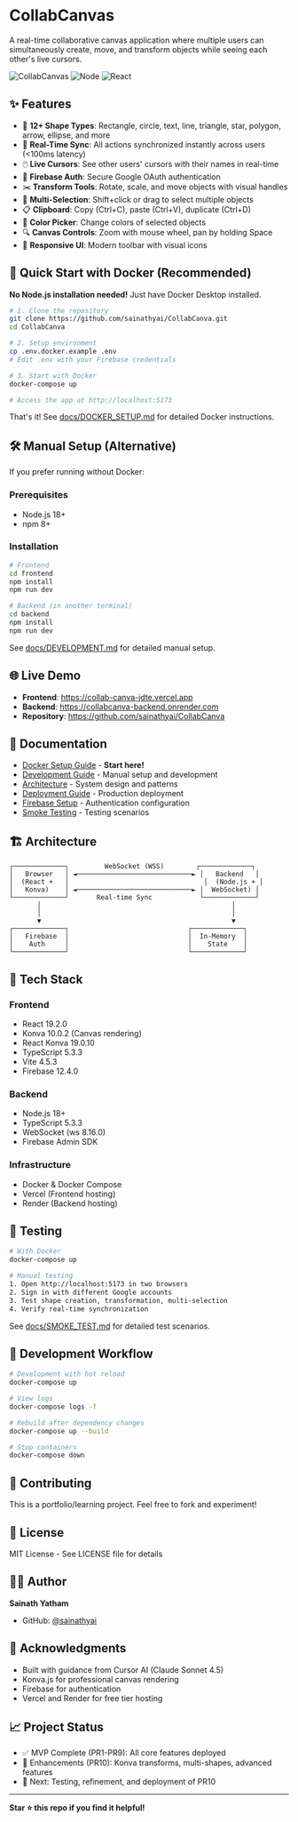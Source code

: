 # CollabCanvas

A real-time collaborative canvas application where multiple users can simultaneously create, move, and transform objects while seeing each other's live cursors.

![CollabCanvas](https://img.shields.io/badge/status-active-success.svg)
![Node](https://img.shields.io/badge/node-18.x-green.svg)
![React](https://img.shields.io/badge/react-19.2.0-blue.svg)

## ✨ Features

- 🎨 **12+ Shape Types**: Rectangle, circle, text, line, triangle, star, polygon, arrow, ellipse, and more
- 🔄 **Real-Time Sync**: All actions synchronized instantly across users (<100ms latency)
- 🖱️ **Live Cursors**: See other users' cursors with their names in real-time
- 🔐 **Firebase Auth**: Secure Google OAuth authentication
- ✂️ **Transform Tools**: Rotate, scale, and move objects with visual handles
- 🎯 **Multi-Selection**: Shift+click or drag to select multiple objects
- 📋 **Clipboard**: Copy (Ctrl+C), paste (Ctrl+V), duplicate (Ctrl+D)
- 🎨 **Color Picker**: Change colors of selected objects
- 🔍 **Canvas Controls**: Zoom with mouse wheel, pan by holding Space
- 📱 **Responsive UI**: Modern toolbar with visual icons

## 🚀 Quick Start with Docker (Recommended)

**No Node.js installation needed!** Just have Docker Desktop installed.

```bash
# 1. Clone the repository
git clone https://github.com/sainathyai/CollabCanva.git
cd CollabCanva

# 2. Setup environment
cp .env.docker.example .env
# Edit .env with your Firebase credentials

# 3. Start with Docker
docker-compose up

# Access the app at http://localhost:5173
```

That's it! See [docs/DOCKER_SETUP.md](docs/DOCKER_SETUP.md) for detailed Docker instructions.

## 🛠️ Manual Setup (Alternative)

If you prefer running without Docker:

### Prerequisites
- Node.js 18+
- npm 8+

### Installation

```bash
# Frontend
cd frontend
npm install
npm run dev

# Backend (in another terminal)
cd backend
npm install
npm run dev
```

See [docs/DEVELOPMENT.md](docs/DEVELOPMENT.md) for detailed manual setup.

## 🌐 Live Demo

- **Frontend**: https://collab-canva-jdte.vercel.app
- **Backend**: https://collabcanva-backend.onrender.com
- **Repository**: https://github.com/sainathyai/CollabCanva

## 📖 Documentation

- [Docker Setup Guide](docs/DOCKER_SETUP.md) - **Start here!**
- [Development Guide](docs/DEVELOPMENT.md) - Manual setup and development
- [Architecture](docs/ARCHITECTURE_DETAILED.md) - System design and patterns
- [Deployment Guide](docs/DEPLOYMENT.md) - Production deployment
- [Firebase Setup](docs/FIREBASE_SETUP_GUIDE.md) - Authentication configuration
- [Smoke Testing](docs/SMOKE_TEST.md) - Testing scenarios

## 🏗️ Architecture

```
┌─────────────┐         WebSocket (WSS)        ┌─────────────┐
│   Browser   │ ◄─────────────────────────────► │   Backend   │
│  (React +   │                                  │  (Node.js + │
│   Konva)    │ ◄─────────────────────────────► │  WebSocket) │
└─────────────┘       Real-time Sync            └─────────────┘
       │                                                │
       │                                                │
       ▼                                                ▼
┌─────────────┐                              ┌─────────────┐
│   Firebase  │                              │  In-Memory  │
│    Auth     │                              │    State    │
└─────────────┘                              └─────────────┘
```

## 🎯 Tech Stack

### Frontend
- React 19.2.0
- Konva 10.0.2 (Canvas rendering)
- React Konva 19.0.10
- TypeScript 5.3.3
- Vite 4.5.3
- Firebase 12.4.0

### Backend
- Node.js 18+
- TypeScript 5.3.3
- WebSocket (ws 8.16.0)
- Firebase Admin SDK

### Infrastructure
- Docker & Docker Compose
- Vercel (Frontend hosting)
- Render (Backend hosting)

## 🧪 Testing

```bash
# With Docker
docker-compose up

# Manual testing
1. Open http://localhost:5173 in two browsers
2. Sign in with different Google accounts
3. Test shape creation, transformation, multi-selection
4. Verify real-time synchronization
```

See [docs/SMOKE_TEST.md](docs/SMOKE_TEST.md) for detailed test scenarios.

## 📝 Development Workflow

```bash
# Development with hot reload
docker-compose up

# View logs
docker-compose logs -f

# Rebuild after dependency changes
docker-compose up --build

# Stop containers
docker-compose down
```

## 🤝 Contributing

This is a portfolio/learning project. Feel free to fork and experiment!

## 📄 License

MIT License - See LICENSE file for details

## 👨‍💻 Author

**Sainath Yatham**
- GitHub: [@sainathyai](https://github.com/sainathyai)

## 🙏 Acknowledgments

- Built with guidance from Cursor AI (Claude Sonnet 4.5)
- Konva.js for professional canvas rendering
- Firebase for authentication
- Vercel and Render for free tier hosting

## 📈 Project Status

- ✅ MVP Complete (PR1-PR9): All core features deployed
- 🚧 Enhancements (PR10): Konva transforms, multi-shapes, advanced features
- 🎯 Next: Testing, refinement, and deployment of PR10

---

**Star ⭐ this repo if you find it helpful!**
